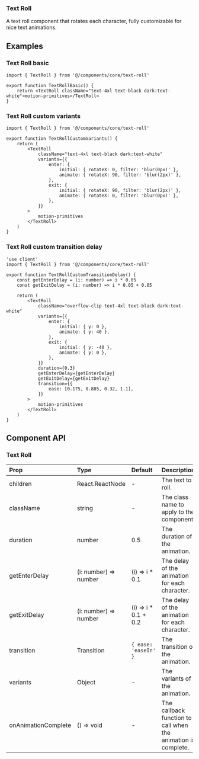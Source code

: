 ### Text Roll

A text roll component that rotates each character, fully customizable for nice text animations.

## Examples

### Text Roll basic

```tsx
import { TextRoll } from '@/components/core/text-roll'

export function TextRollBasic() {
	return <TextRoll className="text-4xl text-black dark:text-white">motion-primitives</TextRoll>
}
```

### Text Roll custom variants

```tsx
import { TextRoll } from '@/components/core/text-roll'

export function TextRollCustomVariants() {
	return (
		<TextRoll
			className="text-4xl text-black dark:text-white"
			variants={{
				enter: {
					initial: { rotateX: 0, filter: 'blur(0px)' },
					animate: { rotateX: 90, filter: 'blur(2px)' },
				},
				exit: {
					initial: { rotateX: 90, filter: 'blur(2px)' },
					animate: { rotateX: 0, filter: 'blur(0px)' },
				},
			}}
		>
			motion-primitives
		</TextRoll>
	)
}
```

### Text Roll custom transition delay

```tsx
'use client'
import { TextRoll } from '@/components/core/text-roll'

export function TextRollCustomTransitionDelay() {
	const getEnterDelay = (i: number) => i * 0.05
	const getExitDelay = (i: number) => i * 0.05 + 0.05

	return (
		<TextRoll
			className="overflow-clip text-4xl text-black dark:text-white"
			variants={{
				enter: {
					initial: { y: 0 },
					animate: { y: 40 },
				},
				exit: {
					initial: { y: -40 },
					animate: { y: 0 },
				},
			}}
			duration={0.3}
			getEnterDelay={getEnterDelay}
			getExitDelay={getExitDelay}
			transition={{
				ease: [0.175, 0.885, 0.32, 1.1],
			}}
		>
			motion-primitives
		</TextRoll>
	)
}
```

## Component API

### Text Roll

| Prop                | Type                  | Default               | Description                                                   |
| :------------------ | :-------------------- | :-------------------- | :------------------------------------------------------------ |
| children            | React.ReactNode       | -                     | The text to roll.                                             |
| className           | string                | -                     | The class name to apply to the component.                     |
| duration            | number                | 0.5                   | The duration of the animation.                                |
| getEnterDelay       | (i: number) => number | (i) => i \* 0.1       | The delay of the animation for each character.                |
| getExitDelay        | (i: number) => number | (i) => i \* 0.1 + 0.2 | The delay of the animation for each character.                |
| transition          | Transition            | `{ ease: 'easeIn' }`  | The transition of the animation.                              |
| variants            | Object                | -                     | The variants of the animation.                                |
| onAnimationComplete | () => void            | -                     | The callback function to call when the animation is complete. |
